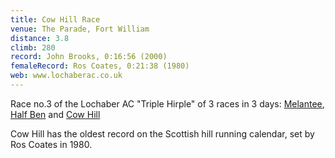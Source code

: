 ```yaml
---
title: Cow Hill Race
venue: The Parade, Fort William
distance: 3.8
climb: 280
record: John Brooks, 0:16:56 (2000)
femaleRecord: Ros Coates, 0:21:38 (1980)
web: www.lochaberac.co.uk
---
```

Race no.3 of the Lochaber AC "Triple Hirple" of 3 races in 3 days: [Melantee](/RA-0074), [Half Ben](/RA-0075) and [Cow Hill](/RA-0076)

Cow Hill has the oldest record on the Scottish hill running calendar, set by Ros Coates in 1980.